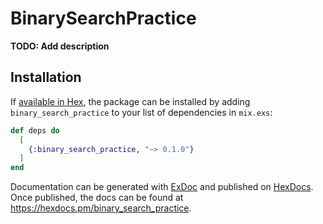 # BinarySearchPractice

**TODO: Add description**

## Installation

If [available in Hex](https://hex.pm/docs/publish), the package can be installed
by adding `binary_search_practice` to your list of dependencies in `mix.exs`:

```elixir
def deps do
  [
    {:binary_search_practice, "~> 0.1.0"}
  ]
end
```

Documentation can be generated with [ExDoc](https://github.com/elixir-lang/ex_doc)
and published on [HexDocs](https://hexdocs.pm). Once published, the docs can
be found at <https://hexdocs.pm/binary_search_practice>.


